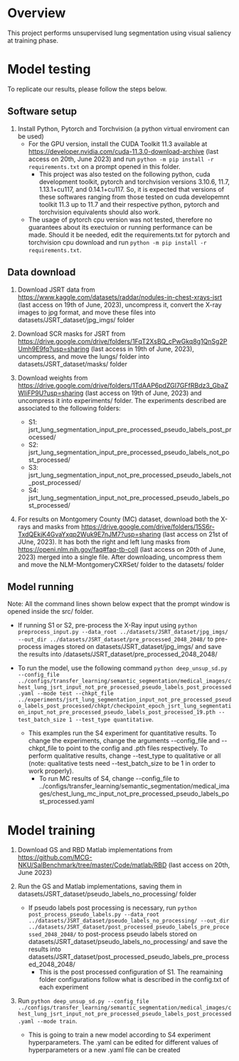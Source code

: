 # Overview
This project performs unsupervised lung segmentation using visual saliency at training phase.
# Model testing
To replicate our results, please follow the steps below.
## Software setup
1. Install Python, Pytorch and Torchvision (a python virtual enviroment can be used)
	- For the GPU version, install the CUDA Toolkit 11.3 available at https://developer.nvidia.com/cuda-11.3.0-download-archive (last access on 20th, June 2023) and run `python -m pip install -r requirements.txt` on a prompt opened in this folder.
		- This project was also tested on the following python, cuda development toolkit, pytorch and torchvision versions 3.10.6, 11.7, 1.13.1+cu117, and 0.14.1+cu117. So, it is expected that versions of these softwares ranging from those tested on cuda developemnt toolkit 11.3 up to 11.7 and their respective python, pytorch and torchvision equivalents should also work. 
	- The usage of pytorch cpu version was not tested, therefore no guarantees about its exectuion or running performance can be made. Should it be needed, edit the requirements.txt for pytorch and torchvision cpu download and run `python -m pip install -r requirements.txt`. 
	
## Data download
1. Download JSRT data from https://www.kaggle.com/datasets/raddar/nodules-in-chest-xrays-jsrt (last access on 19th of June, 2023), uncompress it, convert the X-ray images to jpg format, and move these files into datasets/JSRT_dataset/jpg_imgs/ folder

2. Download SCR masks for JSRT from https://drive.google.com/drive/folders/1FqT2XsBQ_cPwGkq8g1QnSg2PUmh9E9fq?usp=sharing (last access in 19th of June, 2023), uncompress, and move the lungs/ folder into datasets/JSRT_dataset/masks/ folder

3. Download weights from https://drive.google.com/drive/folders/1TdAAP6pdZGI7GFfRBdz3_GbaZWIiFP9U?usp=sharing  (last access on 19th of June, 2023) and uncompress it into experiments/ folder. The experiments described are associated to the following folders:
	- S1: jsrt_lung_segmentation_input_pre_processed_pseudo_labels_post_processed/
	- S2: jsrt_lung_segmentation_input_pre_processed_pseudo_labels_not_post_processed/
	- S3: jsrt_lung_segmentation_input_not_pre_processed_pseudo_labels_not_post_processed/ 
	- S4: jsrt_lung_segmentation_input_not_pre_processed_pseudo_labels_post_processed/

4. For results on Montgomery County (MC) dataset, download both the X-rays and masks from https://drive.google.com/drive/folders/15S6r-TxdQEkjK4GvaYxqp2Wuk9E7nJM7?usp=sharing (last access on 21st of JUne, 2023). It has both the right and left lung masks from https://openi.nlm.nih.gov/faq#faq-tb-coll (last access on 20th of June, 2023) merged into a single file. After downloading, uncompress them and move the NLM-MontgomeryCXRSet/ folder to the datasets/ folder

	
## Model running
Note: All the command lines shown below expect that the prompt window is opened inside the src/ folder. 

- If running S1 or S2, pre-process the X-Ray input using `python preprocess_input.py --data_root ../datasets/JSRT_dataset/jpg_imgs/ --out_dir ../datasets/JSRT_dataset/pre_processed_2048_2048/` to pre-process images stored on datasets/JSRT_dataset/jpg_imgs/ and save the results into /datasets/JSRT_dataset/pre_processed_2048_2048/

- To run the model, use the following command `python deep_unsup_sd.py --config_file ../configs/transfer_learning/semantic_segmentation/medical_images/chest_lung_jsrt_input_not_pre_processed_pseudo_labels_post_processed.yaml --mode test --chkpt_file ../experiments/jsrt_lung_segmentation_input_not_pre_processed_pseudo_labels_post_processed/chkpt/checkpoint_epoch_jsrt_lung_segmentation_input_not_pre_processed_pseudo_labels_post_processed_19.pth --test_batch_size 1 --test_type quantitative`.
	
	- This examples run the S4 experiment for quantitative results. To change the experiments, change the arguments --config_file and --chkpt_file to point to the config and .pth files respectively. To perform qualitative results, change --test_type to qualitative or all (note: qualitative tests need --test_batch_size to be 1 in order to work properly).
		- To run MC results of S4, change --config_file to ../configs/transfer_learning/semantic_segmentation/medical_images/chest_lung_mc_input_not_pre_processed_pseudo_labels_post_processed.yaml

# Model training
1.  Download GS and RBD Matlab implementations from https://github.com/MCG-NKU/SalBenchmark/tree/master/Code/matlab/RBD (last access on 20th, June 2023)
2. Run the GS and Matlab implementations, saving them in datasets/JSRT_dataset/pseudo_labels_no_processing/ folder
	- If pseudo labels post processing is necessary, run `python post_process_pseudo_labels.py --data_root ../datasets/JSRT_dataset/pseudo_labels_no_processing/ --out_dir ../datasets/JSRT_dataset/post_processed_pseudo_labels_pre_processed_2048_2048/` to post-process pseudo labels stored on datasets/JSRT_dataset/pseudo_labels_no_processing/ and save the results into datasets/JSRT_dataset/post_processed_pseudo_labels_pre_processed_2048_2048/
		- This is the post processed configuration of S1. The reamaining folder configurations follow what is described in the config.txt of each experiment

3. Run `python deep_unsup_sd.py --config_file ../configs/transfer_learning/semantic_segmentation/medical_images/chest_lung_jsrt_input_not_pre_processed_pseudo_labels_post_processed.yaml --mode train`.
	- This is going to train a new model according to S4 experiment hyperparameters. The .yaml can be edited for different values of hyperparameters or a new .yaml file can be created
